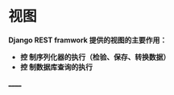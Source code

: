 

  
  
# 视图
  
  

**Django REST framwork 提供的视图的主要作用：**

  * **控 制序列化器的执行（检验、保存、转换数据）**
  * **控 制数据库查询的执行**

[__](../C03-Serializer/ModelSerializer.html)[__](../C04-View/RequestAndResponse.html)


